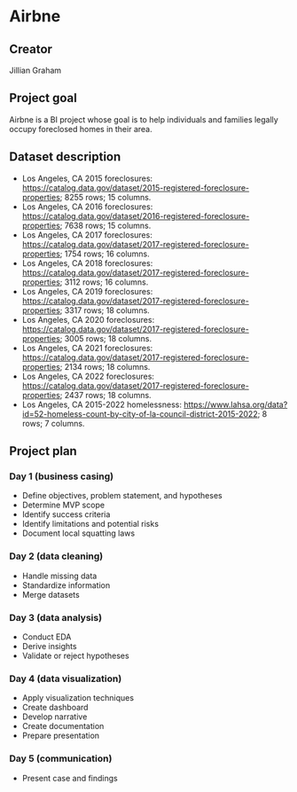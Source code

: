 # Airbne

## Creator
Jillian Graham

## Project goal
Airbne is a BI project whose goal is to help individuals and families legally occupy foreclosed homes in their area.

## Dataset description 
 * Los Angeles, CA 2015 foreclosures: https://catalog.data.gov/dataset/2015-registered-foreclosure-properties; 8255 rows; 15 columns.
 * Los Angeles, CA 2016 foreclosures: https://catalog.data.gov/dataset/2016-registered-foreclosure-properties; 7638 rows; 15 columns.
 * Los Angeles, CA 2017 foreclosures: https://catalog.data.gov/dataset/2017-registered-foreclosure-properties; 1754 rows; 16 columns.
 * Los Angeles, CA 2018 foreclosures: https://catalog.data.gov/dataset/2017-registered-foreclosure-properties; 3112 rows; 16 columns.
 * Los Angeles, CA 2019 foreclosures: https://catalog.data.gov/dataset/2017-registered-foreclosure-properties; 3317 rows; 18 columns.
 * Los Angeles, CA 2020 foreclosures: https://catalog.data.gov/dataset/2017-registered-foreclosure-properties; 3005 rows; 18 columns.
 * Los Angeles, CA 2021 foreclosures: https://catalog.data.gov/dataset/2017-registered-foreclosure-properties; 2134 rows; 18 columns.
 * Los Angeles, CA 2022 foreclosures: https://catalog.data.gov/dataset/2017-registered-foreclosure-properties; 2437 rows; 18 columns.
 * Los Angeles, CA 2015-2022 homelessness: https://www.lahsa.org/data?id=52-homeless-count-by-city-of-la-council-district-2015-2022; 8 rows; 7 columns.


## Project plan
### Day 1 (business casing)
* Define objectives, problem statement, and hypotheses
* Determine MVP scope
* Identify success criteria
* Identify limitations and potential risks
* Document local squatting laws 

### Day 2 (data cleaning)
* Handle missing data
* Standardize information
* Merge datasets

### Day 3 (data analysis)
* Conduct EDA
* Derive insights
* Validate or reject hypotheses

### Day 4 (data visualization)
* Apply visualization techniques
* Create dashboard
* Develop narrative
* Create documentation
* Prepare presentation

### Day 5 (communication)
* Present case and findings
